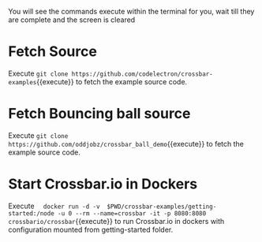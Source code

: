 
You will see the commands execute within the terminal for you, wait till they are complete and the screen is cleared


# Fetch Source
Execute `git clone https://github.com/codelectron/crossbar-examples`{{execute}} to fetch the example source code.

# Fetch Bouncing ball source
Execute `git clone https://github.com/oddjobz/crossbar_ball_demo`{{execute}} to fetch the example source code.

# Start Crossbar.io in Dockers 

Execute `  docker run -d -v  $PWD/crossbar-examples/getting-started:/node -u 0 --rm --name=crossbar -it -p 8080:8080 crossbario/crossbar`{{execute}} to run Crossbar.io in dockers with configuration mounted from getting-started folder.


